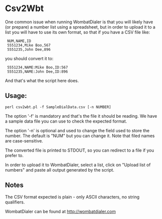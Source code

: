 Csv2Wbt
=======

One common issue when running WombatDialer is that you will likely have (or prepare)
a number list using a spreadsheet, but in order to upload it to a list you will
have to use its own format, so that if you have a CSV file like:

     NUM,NAME,ID
     5551234,Mike Boo,567
     5551235,John Dee,896

you should convert it to:

     5551234,NAME:Mike Boo,ID:567
     5551235,NAME:John Dee,ID:896

And that's what the script here does.

Usage:
------

    perl csv2wbt.pl -f SampleDialData.csv [-n NUMBER]

The option '-f' is mandatory and that's the file it should be reading. We have a 
sample data file you can use to check the expected format.

The option '-n' is optional and used to change the field used to store the number. 
The default is "NUM" but you can change it. Note that filed names are case-sensitive.

The converted file is printed to STDOUT, so you can redirect to a file if you prefer to.

In order to upload it to WombatDialer, select a list, click on "Upload list of numbers"
and paste all output generated by the script.

Notes
-----

The CSV format expected is plain - only ASCII characters, no string qualifiers.

WombatDialer can be found at http://wombatdialer.com
